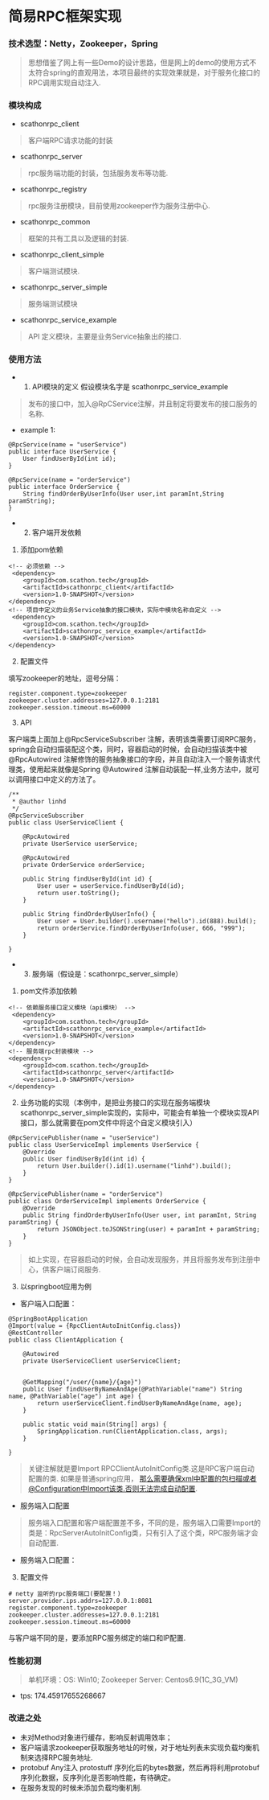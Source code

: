 # 简易RPC框架实现

### 技术选型：Netty，Zookeeper，Spring
> 思想借鉴了网上有一些Demo的设计思路，但是网上的demo的使用方式不太符合spring的直观用法，本项目最终的实现效果就是，对于服务化接口的RPC调用实现自动注入.

### 模块构成
- scathonrpc_client
> 客户端RPC请求功能的封装

- scathonrpc_server
> rpc服务端功能的封装，包括服务发布等功能.

- scathonrpc_registry
> rpc服务注册模块，目前使用zookeeper作为服务注册中心.

- scathonrpc_common
> 框架的共有工具以及逻辑的封装.

- scathonrpc_client_simple
> 客户端测试模块.

- scathonrpc_server_simple
> 服务端测试模块

- scathonrpc_service_example
> API 定义模块，主要是业务Service抽象出的接口.

### 使用方法

- 1. API模块的定义 假设模块名字是 scathonrpc_service_example
> 发布的接口中，加入@RpCService注解，并且制定将要发布的接口服务的名称.
- example 1:
```
@RpcService(name = "userService")
public interface UserService {
    User findUserById(int id);
}
```

```
@RpcService(name = "orderService")
public interface OrderService {
    String findOrderByUserInfo(User user,int paramInt,String paramString);
}
```


- 2.  客户端开发依赖

1. 添加pom依赖
``` 
<!-- 必须依赖 -->
 <dependency>
    <groupId>com.scathon.tech</groupId>
    <artifactId>scathonrpc_client</artifactId>
    <version>1.0-SNAPSHOT</version>
</dependency>
<!-- 项目中定义的业务Service抽象的接口模块，实际中模块名称自定义 -->
 <dependency>
    <groupId>com.scathon.tech</groupId>
    <artifactId>scathonrpc_service_example</artifactId>
    <version>1.0-SNAPSHOT</version>
</dependency>
```
2. 配置文件

填写zookeeper的地址，逗号分隔：
```
register.component.type=zookeeper
zookeeper.cluster.addresses=127.0.0.1:2181
zookeeper.session.timeout.ms=60000
```

3. API

客户端类上面加上@RpcServiceSubscriber 注解，表明该类需要订阅RPC服务，spring会自动扫描装配这个类，同时，容器启动的时候，会自动扫描该类中被@RpcAutowired 注解修饰的服务抽象接口的字段，并且自动注入一个服务请求代理类，使用起来就像是Spring @Autowired 注解自动装配一样,业务方法中，就可以调用接口中定义的方法了。

```
/**
 * @author linhd
 */
@RpcServiceSubscriber
public class UserServiceClient {

    @RpcAutowired
    private UserService userService;

    @RpcAutowired
    private OrderService orderService;

    public String findUserById(int id) {
        User user = userService.findUserById(id);
        return user.toString();
    }

    public String findOrderByUserInfo() {
        User user = User.builder().username("hello").id(888).build();
        return orderService.findOrderByUserInfo(user, 666, "999");
    }

}
```

- 3. 服务端（假设是：scathonrpc_server_simple）

1. pom文件添加依赖
```
<!-- 依赖服务接口定义模块（api模块） -->
 <dependency>
    <groupId>com.scathon.tech</groupId>
    <artifactId>scathonrpc_service_example</artifactId>
    <version>1.0-SNAPSHOT</version>
</dependency>
<!-- 服务端rpc封装模块 -->
<dependency>
    <groupId>com.scathon.tech</groupId>
    <artifactId>scathonrpc_server</artifactId>
    <version>1.0-SNAPSHOT</version>
</dependency>
```

2. 业务功能的实现（本例中，是把业务接口的实现在服务端模块scathonrpc_server_simple实现的，实际中，可能会有单独一个模块实现API接口，那么就需要在pom文件中将这个自定义模块引入）
```
@RpcServicePublisher(name = "userService")
public class UserServiceImpl implements UserService {
    @Override
    public User findUserById(int id) {
        return User.builder().id(1).username("linhd").build();
    }
}

@RpcServicePublisher(name = "orderService")
public class OrderServiceImpl implements OrderService {
    @Override
    public String findOrderByUserInfo(User user, int paramInt, String paramString) {
        return JSONObject.toJSONString(user) + paramInt + paramString;
    }
}

```
> 如上实现，在容器启动的时候，会自动发现服务，并且将服务发布到注册中心，供客户端订阅服务.

3. 以springboot应用为例

+ 客户端入口配置：
```
@SpringBootApplication
@Import(value = {RpcClientAutoInitConfig.class})
@RestController
public class ClientApplication {

    @Autowired
    private UserServiceClient userServiceClient;


    @GetMapping("/user/{name}/{age}")
    public User findUserByNameAndAge(@PathVariable("name") String name, @PathVariable("age") int age) {
        return userServiceClient.findUserByNameAndAge(name, age);
    }

    public static void main(String[] args) {
        SpringApplication.run(ClientApplication.class, args);
    }

}
```
> 关键注解就是要Import RPCClientAutoInitConfig类.这是RPC客户端自动配置的类.
> 如果是普通spring应用， 那么需要确保xml中配置的包扫描或者@Configuration中Import该类.否则无法完成自动配置.

+ 服务端入口配置
> 服务端入口配置和客户端配置差不多，不同的是，服务端入口需要Import的类是：RpcServerAutoInitConfig类，只有引入了这个类，RPC服务端才会自动配置.

+ 服务端入口配置：

3. 配置文件
```
# netty 监听的rpc服务端口(要配置！)
server.provider.ips.addrs=127.0.0.1:8081
register.component.type=zookeeper
zookeeper.cluster.addresses=127.0.0.1:2181
zookeeper.session.timeout.ms=60000
```
与客户端不同的是，要添加RPC服务绑定的端口和IP配置.



### 性能初测

> 单机环境：OS: Win10; Zookeeper Server: Centos6.9(1C_3G_VM)
+ tps: 174.45917655268667

### 改进之处
+  未对Method对象进行缓存，影响反射调用效率；
+  客户端请求zookeeper获取服务地址的时候，对于地址列表未实现负载均衡机制来选择RPC服务地址.
+ protobuf Any注入 protostuff 序列化后的bytes数据，然后再将利用protobuf序列化数据，反序列化是否影响性能，有待确定。
+ 在服务发现的时候未添加负载均衡机制.
